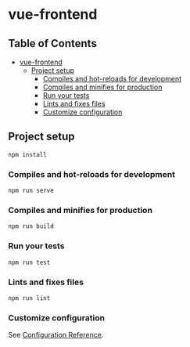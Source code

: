 # vue-frontend

## Table of Contents

- [vue-frontend](vue-frontend)
  - [Project setup](project-setup)
    - [Compiles and hot-reloads for development](compiles-and-hot-reloads-for-development)
    - [Compiles and minifies for production](compiles-and-minifies-for-production)
    - [Run your tests](run-your-tests)
    - [Lints and fixes files](lints-and-fixes-files)
    - [Customize configuration](customize-configuration)

## Project setup

```
npm install
```

### Compiles and hot-reloads for development

```
npm run serve
```

### Compiles and minifies for production

```
npm run build
```

### Run your tests

```
npm run test
```

### Lints and fixes files

```
npm run lint
```

### Customize configuration

See [Configuration Reference](https://cli.vuejs.org/config/).
